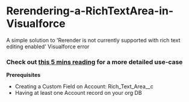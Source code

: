 # Rerendering-a-RichTextArea-in-Visualforce
A simple solution to 'Rerender is not currently supported with rich text editing enabled' Visualforce error


### Check out [this 5 mins reading](http://google.com/ "Go to the post") for a more detailed use-case



**Prerequisites**

- Creating a Custom Field on Account: Rich_Text_Area__c
- Having at least one Account record on your org DB
